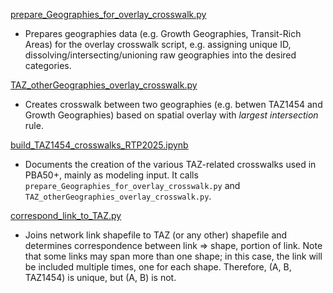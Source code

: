 [prepare_Geographies_for_overlay_crosswalk.py](prepare_Geographies_for_overlay_crosswalk.py)
* Prepares geographies data (e.g. Growth Geographies, Transit-Rich Areas) for the overlay crosswalk script, e.g. assigning unique ID, dissolving/intersecting/unioning raw geographies into the desired categories. 

[TAZ_otherGeographies_overlay_crosswalk.py](TAZ_Census_otherGeographies_overlay_crosswalk.py)
* Creates crosswalk between two geographies (e.g. betwen TAZ1454 and Growth Geographies) based on spatial overlay with *largest intersection* rule.

[build_TAZ1454_crosswalks_RTP2025.ipynb](build_TAZ1454_crosswalks_RTP2025.ipynb)
* Documents the creation of the various TAZ-related crosswalks used in PBA50+, mainly as modeling input. It calls `prepare_Geographies_for_overlay_crosswalk.py` and `TAZ_otherGeographies_overlay_crosswalk.py`.

[correspond_link_to_TAZ.py](correspond_link_to_TAZ.py)
* Joins network link shapefile to TAZ (or any other) shapefile and determines correspondence between link => shape, portion of link.
  Note that some links may span more than one shape; in this case, the link will be included multiple times, one for each shape. Therefore, (A, B, TAZ1454) is unique, but (A, B) is not.
